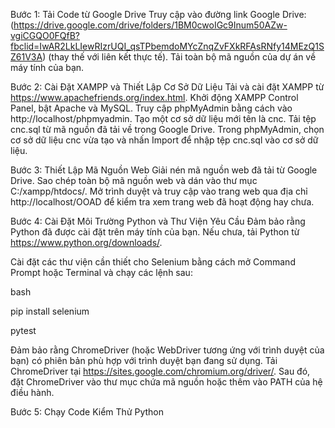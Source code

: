 Bước 1: Tải Code từ Google Drive
Truy cập vào đường link Google Drive: (https://drive.google.com/drive/folders/1BM0cwoIGc9Inum50AZw-vgiCGQO0FQfB?fbclid=IwAR2LkLIewRIzrUQI_qsTPbemdoMYcZnqZvFXkRFAsRNfy14MEzQ1SZ61V3A) (thay thế với liên kết thực tế).
Tải toàn bộ mã nguồn của dự án về máy tính của bạn.


Bước 2: Cài Đặt XAMPP và Thiết Lập Cơ Sở Dữ Liệu
Tải và cài đặt XAMPP từ https://www.apachefriends.org/index.html.
Khởi động XAMPP Control Panel, bật Apache và MySQL.
Truy cập phpMyAdmin bằng cách vào http://localhost/phpmyadmin.
Tạo một cơ sở dữ liệu mới tên là cnc.
Tải tệp cnc.sql từ mã nguồn đã tải về trong Google Drive.
Trong phpMyAdmin, chọn cơ sở dữ liệu cnc vừa tạo và nhấn Import để nhập tệp cnc.sql vào cơ sở dữ liệu.


Bước 3: Thiết Lập Mã Nguồn Web
Giải nén mã nguồn web đã tải từ Google Drive.
Sao chép toàn bộ mã nguồn web và dán vào thư mục C:/xampp/htdocs/.
Mở trình duyệt và truy cập vào trang web qua địa chỉ http://localhost/OOAD để kiểm tra xem trang web đã hoạt động hay chưa.


Bước 4: Cài Đặt Môi Trường Python và Thư Viện Yêu Cầu
Đảm bảo rằng Python đã được cài đặt trên máy tính của bạn. Nếu chưa, tải Python từ https://www.python.org/downloads/.

Cài đặt các thư viện cần thiết cho Selenium bằng cách mở Command Prompt hoặc Terminal và chạy các lệnh sau:

bash

pip install selenium

pytest


Đảm bảo rằng ChromeDriver (hoặc WebDriver tương ứng với trình duyệt của bạn) có phiên bản phù hợp với trình duyệt bạn đang sử dụng. Tải ChromeDriver tại https://sites.google.com/chromium.org/driver/. Sau đó, đặt ChromeDriver vào thư mục chứa mã nguồn hoặc thêm vào PATH của hệ điều hành.

Bước 5: Chạy Code Kiểm Thử Python
